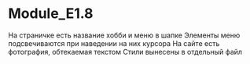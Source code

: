 # Module_E1.8
На страничке есть название хобби и меню в шапке
Элементы меню подсвечиваются при наведении на них курсора 
На сайте есть фотография, обтекаемая текстом
Стили вынесены в отдельный файл 
